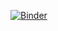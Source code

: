 [![Binder](https://mybinder.org/badge_logo.svg)](https://mybinder.org/v2/gh/jupste/darts_demo/HEAD)
